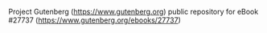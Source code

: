 Project Gutenberg (https://www.gutenberg.org) public repository for eBook #27737 (https://www.gutenberg.org/ebooks/27737)
